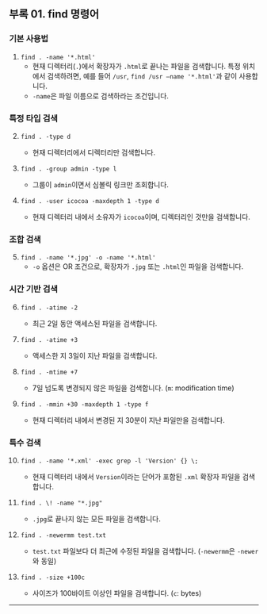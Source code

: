 ## 부록 01. find 명령어

### 기본 사용법
1. `find . -name '*.html'`
   - 현재 디렉터리(`.`)에서 확장자가 `.html`로 끝나는 파일을 검색합니다. 특정 위치에서 검색하려면, 예를 들어 `/usr`, `find /usr –name '*.html'`과 같이 사용합니다.
   - `-name`은 파일 이름으로 검색하라는 조건입니다.

### 특정 타입 검색
2. `find . -type d`
   - 현재 디렉터리에서 디렉터리만 검색합니다.

3. `find . -group admin -type l`
   - 그룹이 `admin`이면서 심볼릭 링크만 조회합니다.

4. `find . -user icocoa -maxdepth 1 -type d`
   - 현재 디렉터리 내에서 소유자가 `icocoa`이며, 디렉터리인 것만을 검색합니다.

### 조합 검색
5. `find . -name '*.jpg' -o -name '*.html'`
   - `-o` 옵션은 OR 조건으로, 확장자가 `.jpg` 또는 `.html`인 파일을 검색합니다.

### 시간 기반 검색
6. `find . -atime -2`
   - 최근 2일 동안 액세스된 파일을 검색합니다.

7. `find . -atime +3`
   - 액세스한 지 3일이 지난 파일을 검색합니다.

8. `find . -mtime +7`
   - 7일 넘도록 변경되지 않은 파일을 검색합니다. (`m`: modification time)

9. `find . -mmin +30 -maxdepth 1 -type f`
   - 현재 디렉터리 내에서 변경된 지 30분이 지난 파일만을 검색합니다.

### 특수 검색
10. `find . -name '*.xml' -exec grep -l 'Version' {} \;`
    - 현재 디렉터리 내에서 `Version`이라는 단어가 포함된 `.xml` 확장자 파일을 검색합니다.

11. `find . \! -name "*.jpg"`
    - `.jpg`로 끝나지 않는 모든 파일을 검색합니다.

12. `find . -newermm test.txt`
    - `test.txt` 파일보다 더 최근에 수정된 파일을 검색합니다. (`-newermm`은 `-newer`와 동일)

13. `find . -size +100c`
    - 사이즈가 100바이트 이상인 파일을 검색합니다. (`c`: bytes)

<hr/>
